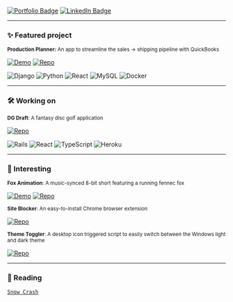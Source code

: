[![Portfolio Badge](https://img.shields.io/badge/Portfolio-74aa9c?style=for-the-badge)](https://michellef.dev)
[![LinkedIn Badge](https://img.shields.io/badge/LinkedIn-0077B5?style=for-the-badge)](https://www.linkedin.com/in/mflandin/)

---

### ✨ Featured project

<sub>**Production Planner:** An app to streamline the sales → shipping pipeline with QuickBooks</sub>  

[![Demo](https://img.shields.io/badge/Demo-FFF6DA?style=flat&logo=google-chrome&logoColor=000000)](https://production-planner.michellef.dev)
[![Repo](https://img.shields.io/badge/Repo-FFF6DA?style=flat&logo=github&logoColor=000000)](https://github.com/michellevit/Production-Planner)

![Django](https://img.shields.io/badge/django-fbe6a2)
![Python](https://img.shields.io/badge/python-fbe6a2)
![React](https://img.shields.io/badge/react-fbe6a2)
![MySQL](https://img.shields.io/badge/mysql-fbe6a2)
![Docker](https://img.shields.io/badge/docker-fbe6a2)


---

### 🛠️ Working on
 
<sub>**DG Draft**: A fantasy disc golf application</sub>  

[![Repo](https://img.shields.io/badge/Repo-FFC7BD?style=flat&logo=github&logoColor=000000)](https://github.com/michellevit/DG-Draft)

![Rails](https://img.shields.io/badge/rails-ff9e8d)
![React](https://img.shields.io/badge/react-ff9e8d)
![TypeScript](https://img.shields.io/badge/typescript-ff9e8d)
![Heroku](https://img.shields.io/badge/heroku-ff9e8d)

---

### 👾 Interesting

<sub>**Fox Animation**: A music-synced 8-bit short featuring a running fennec fox</sub>  

[![Demo](https://img.shields.io/badge/Demo-FDA2B6?style=flat&logo=google-chrome&logoColor=000000)](https://fennec.michellef.dev)
[![Repo](https://img.shields.io/badge/Repo-FDA2B6?style=flat&logo=github&logoColor=000000)](https://github.com/michellevit/Fennec-Animation)

<sub>**Site Blocker**: An easy-to-install Chrome browser extension</sub>  

[![Repo](https://img.shields.io/badge/Repo-FDA2B6?style=flat&logo=github&logoColor=000000)](https://github.com/michellevit/Site-Blocker-Chrome-Extension)

<sub>**Theme Toggler**: A desktop icon triggered script to easily switch between the Windows light and dark theme</sub>  

[![Repo](https://img.shields.io/badge/Repo-FDA2B6?style=flat&logo=github&logoColor=000000)](https://github.com/michellevit/Theme-Toggle)

---
<!---

### 🦊 Working on
 
<sub>**Fox Animation**: An 8-bit inspired side-scroll animation</sub>  

[![Demo](https://img.shields.io/badge/Demo-FFC7BD?style=flat&logo=google-chrome&logoColor=000000)](https://fennec.michellef.dev)
[![Repo](https://img.shields.io/badge/Repo-FFC7BD?style=flat&logo=github&logoColor=000000)](https://github.com/michellevit/Fennec-Animation)

![Next.js](https://img.shields.io/badge/next.js-ff9e8d)
![React](https://img.shields.io/badge/react-ff9e8d)
![TypeScript](https://img.shields.io/badge/typescript-ff9e8d)
![JavaScript](https://img.shields.io/badge/javascript-ff9e8d)


---
-->

### 📖 Reading  
[`Snow Crash`](https://www.goodreads.com/book/show/61240297-snow-crash)   
